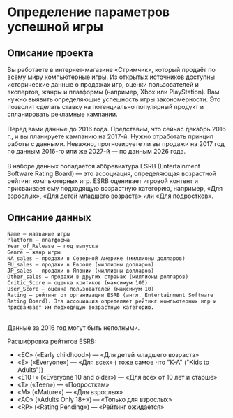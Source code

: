 # Определение параметров успешной игры
## Описание проекта
Вы работаете в интернет-магазине «Стримчик», который продаёт по всему миру компьютерные игры. Из открытых источников доступны исторические данные о продажах игр, оценки пользователей и экспертов, жанры и платформы (например, Xbox или PlayStation). Вам нужно выявить определяющие успешность игры закономерности. Это позволит сделать ставку на потенциально популярный продукт и спланировать рекламные кампании.
<br><br>Перед вами данные до 2016 года. Представим, что сейчас декабрь 2016 г., и вы планируете кампанию на 2017-й. Нужно отработать принцип работы с данными. Неважно, прогнозируете ли вы продажи на 2017 год по данным 2016-го или же 2027-й — по данным 2026 года.
<br><br>В наборе данных попадается аббревиатура ESRB (Entertainment Software Rating Board) — это ассоциация, определяющая возрастной рейтинг компьютерных игр. ESRB оценивает игровой контент и присваивает ему подходящую возрастную категорию, например, «Для взрослых», «Для детей младшего возраста» или «Для подростков».

## Описание данных
    Name — название игры
    Platform — платформа
    Year_of_Release — год выпуска
    Genre — жанр игры
    NA_sales — продажи в Северной Америке (миллионы долларов)
    EU_sales — продажи в Европе (миллионы долларов)
    JP_sales — продажи в Японии (миллионы долларов)
    Other_sales — продажи в других странах (миллионы долларов)
    Critic_Score — оценка критиков (максимум 100)
    User_Score — оценка пользователей (максимум 10)
    Rating — рейтинг от организации ESRB (англ. Entertainment Software Rating Board). Эта ассоциация определяет рейтинг компьютерных игр и присваивает им подходящую возрастную категорию.
<br>
Данные за 2016 год могут быть неполными. <br>

Расшифровка рейтнгов ESRB:
- «EC» («Early childhood») — «Для детей младшего возраста»
- «E» («Everyone») — «Для всех» ( тоже самое что "K-A" ("Kids to Adults"))
- «E10+» («Everyone 10 and older») — «Для всех от 10 лет и старше»
- «T» («Teen») — «Подросткам»
- «M» («Mature») — «Для взрослых»
- «AO» («Adults Only 18+») — «Только для взрослых»
- «RP» («Rating Pending») — «Рейтинг ожидается»
